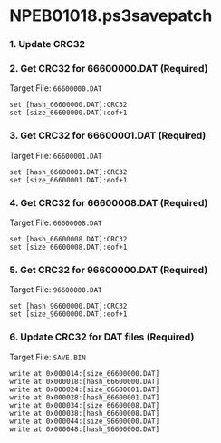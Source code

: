 # NPEB01018.ps3savepatch

### 1.  Update CRC32
### 2. Get CRC32 for 66600000.DAT (Required)

Target File: `66600000.DAT`

```
set [hash_66600000.DAT]:CRC32
set [size_66600000.DAT]:eof+1
```

### 3. Get CRC32 for 66600001.DAT (Required)

Target File: `66600001.DAT`

```
set [hash_66600001.DAT]:CRC32
set [size_66600001.DAT]:eof+1
```

### 4. Get CRC32 for 66600008.DAT (Required)

Target File: `66600008.DAT`

```
set [hash_66600008.DAT]:CRC32
set [size_66600008.DAT]:eof+1
```

### 5. Get CRC32 for 96600000.DAT (Required)

Target File: `96600000.DAT`

```
set [hash_96600000.DAT]:CRC32
set [size_96600000.DAT]:eof+1
```

### 6. Update CRC32 for DAT files (Required)

Target File: `SAVE.BIN`

```
write at 0x000014:[size_66600000.DAT]
write at 0x000018:[hash_66600000.DAT]
write at 0x000024:[size_66600001.DAT]
write at 0x000028:[hash_66600001.DAT]
write at 0x000034:[size_66600008.DAT]
write at 0x000038:[hash_66600008.DAT]
write at 0x000044:[size_96600000.DAT]
write at 0x000048:[hash_96600000.DAT]
```

